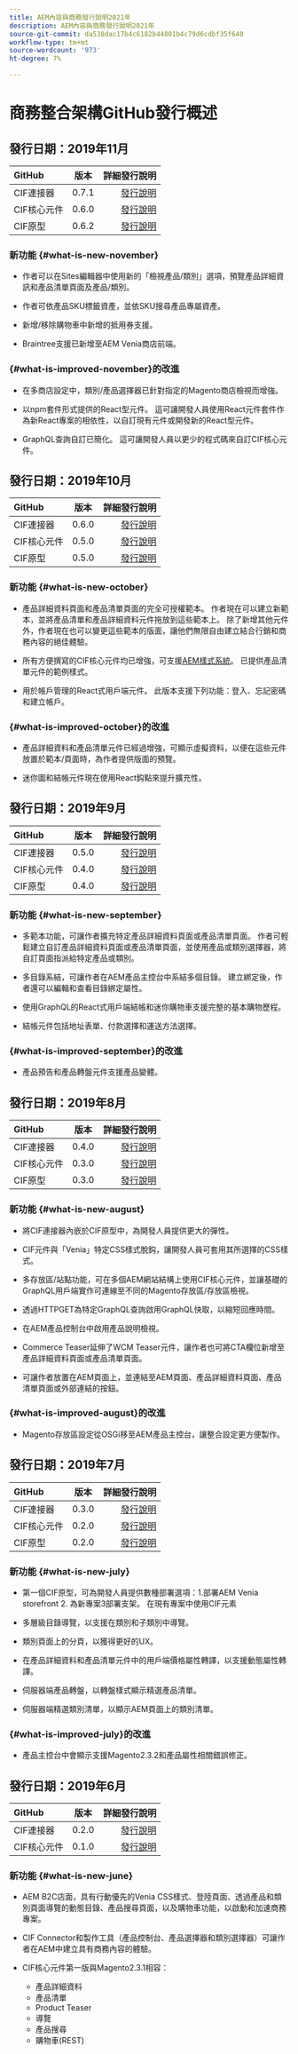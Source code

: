 ```yaml
---
title: AEM內容與商務發行說明2021年
description: AEM內容與商務發行說明2021年
source-git-commit: da538dac17b4c6182b44801b4c79d6cdbf35f640
workflow-type: tm+mt
source-wordcount: '973'
ht-degree: 7%

---
```


# 商務整合架構GitHub發行概述

## 發行日期：2019年11月

| GitHub | 版本 | 詳細發行說明 |
|:-------|:-----:|---------------------:|
| CIF連接器 | 0.7.1 | [發行說明](https://github.com/adobe/commerce-cif-connector/releases) |
| CIF核心元件 | 0.6.0 | [發行說明](https://github.com/adobe/aem-core-cif-components/releases) |
| CIF原型 | 0.6.2 | [發行說明](https://github.com/adobe/aem-cif-project-archetype/releases) |

### 新功能 {#what-is-new-november}

* 作者可以在Sites編輯器中使用新的「檢視產品/類別」選項，預覽產品詳細資訊和產品清單頁面及產品/類別。

* 作者可依產品SKU標籤資產，並依SKU搜尋產品專屬資產。

* 新增/移除購物車中新增的抵用券支援。

* Braintree支援已新增至AEM Venia商店前端。

### {#what-is-improved-november}的改進

* 在多商店設定中，類別/產品選擇器已針對指定的Magento商店檢視而增強。

* 以npm套件形式提供的React型元件。 這可讓開發人員使用React元件套件作為新React專案的相依性，以自訂現有元件或開發新的React型元件。

* GraphQL查詢自訂已簡化。 這可讓開發人員以更少的程式碼來自訂CIF核心元件。

## 發行日期：2019年10月

| GitHub | 版本 | 詳細發行說明 |
|:-------|:-----:|---------------------:|
| CIF連接器 | 0.6.0 | [發行說明](https://github.com/adobe/commerce-cif-connector/releases) |
| CIF核心元件 | 0.5.0 | [發行說明](https://github.com/adobe/aem-core-cif-components/releases) |
| CIF原型 | 0.5.0 | [發行說明](https://github.com/adobe/aem-cif-project-archetype/releases) |

### 新功能 {#what-is-new-october}

* 產品詳細資料頁面和產品清單頁面的完全可授權範本。 作者現在可以建立新範本，並將產品清單和產品詳細資料元件拖放到這些範本上。 除了新增其他元件外，作者現在也可以變更這些範本的版面，讓他們無限自由建立結合行銷和商務內容的絕佳體驗。

* 所有方便撰寫的CIF核心元件均已增強，可支援[AEM樣式系統](https://helpx.adobe.com/experience-manager/6-5/sites/authoring/using/style-system.html)。 已提供產品清單元件的範例樣式。

* 用於帳戶管理的React式用戶端元件。 此版本支援下列功能：登入、忘記密碼和建立帳戶。

### {#what-is-improved-october}的改進

* 產品詳細資料和產品清單元件已經過增強，可顯示虛擬資料，以便在這些元件放置於範本/頁面時，為作者提供版面的預覽。

* 迷你圖和結帳元件現在使用React鈎點來提升擴充性。

## 發行日期：2019年9月

| GitHub | 版本 | 詳細發行說明 |
|:-------|:-----:|---------------------:|
| CIF連接器 | 0.5.0 | [發行說明](https://github.com/adobe/commerce-cif-connector/releases) |
| CIF核心元件 | 0.4.0 | [發行說明](https://github.com/adobe/aem-core-cif-components/releases) |
| CIF原型 | 0.4.0 | [發行說明](https://github.com/adobe/aem-cif-project-archetype/releases) |

### 新功能 {#what-is-new-september}

* 多範本功能，可讓作者擴充特定產品詳細資料頁面或產品清單頁面。 作者可輕鬆建立自訂產品詳細資料頁面或產品清單頁面，並使用產品或類別選擇器，將自訂頁面指派給特定產品或類別。

* 多目錄系結，可讓作者在AEM產品主控台中系結多個目錄。 建立綁定後，作者還可以編輯和查看目錄綁定屬性。

* 使用GraphQL的React式用戶端結帳和迷你購物車支援完整的基本購物歷程。

* 結帳元件包括地址表單、付款選擇和運送方法選擇。

### {#what-is-improved-september}的改進

* 產品預告和產品轉盤元件支援產品變體。

## 發行日期：2019年8月

| GitHub | 版本 | 詳細發行說明 |
|:-------|:-----:|---------------------:|
| CIF連接器 | 0.4.0 | [發行說明](https://github.com/adobe/commerce-cif-connector/releases) |
| CIF核心元件 | 0.3.0 | [發行說明](https://github.com/adobe/aem-core-cif-components/releases) |
| CIF原型 | 0.3.0 | [發行說明](https://github.com/adobe/aem-cif-project-archetype/releases) |

### 新功能 {#what-is-new-august}

* 將CIF連接器內嵌於CIF原型中，為開發人員提供更大的彈性。

* CIF元件與「Venia」特定CSS樣式脫鈎，讓開發人員可套用其所選擇的CSS樣式。

* 多存放區/站點功能，可在多個AEM網站結構上使用CIF核心元件，並讓基礎的GraphQL用戶端實作可連線至不同的Magento存放區/存放區檢視。

* 透過HTTPGET為特定GraphQL查詢啟用GraphQL快取，以縮短回應時間。

* 在AEM產品控制台中啟用產品說明檢視。

* Commerce Teaser延伸了WCM Teaser元件，讓作者也可將CTA欄位新增至產品詳細資料頁面或產品清單頁面。

* 可讓作者放置在AEM頁面上，並連結至AEM頁面、產品詳細資料頁面、產品清單頁面或外部連結的按鈕。

### {#what-is-improved-august}的改進

* Magento存放區設定從OSGi移至AEM產品主控台，讓整合設定更方便製作。

## 發行日期：2019年7月

| GitHub | 版本 | 詳細發行說明 |
|:-------|:-----:|---------------------:|
| CIF連接器 | 0.3.0 | [發行說明](https://github.com/adobe/commerce-cif-connector/releases) |
| CIF核心元件 | 0.2.0 | [發行說明](https://github.com/adobe/aem-core-cif-components/releases) |
| CIF原型 | 0.2.0 | [發行說明](https://github.com/adobe/aem-cif-project-archetype/releases) |

### 新功能 {#what-is-new-july}

* 第一個CIF原型，可為開發人員提供數種部署選項：1.部署AEM Venia storefront 2. 為新專案3部署支架。 在現有專案中使用CIF元素

* 多層級目錄導覽，以支援在類別和子類別中導覽。

* 類別頁面上的分頁，以獲得更好的UX。

* 在產品詳細資料和產品清單元件中的用戶端價格屬性轉譯，以支援動態屬性轉譯。

* 伺服器端產品轉盤，以轉盤樣式顯示精選產品清單。

* 伺服器端精選類別清單，以顯示AEM頁面上的類別清單。

### {#what-is-improved-july}的改進

* 產品主控台中會顯示支援Magento2.3.2和產品屬性相關錯誤修正。

## 發行日期：2019年6月

| GitHub | 版本 | 詳細發行說明 |
|:-------|:-----:|---------------------:|
| CIF連接器 | 0.2.0 | [發行說明](https://github.com/adobe/commerce-cif-connector/releases) |
| CIF核心元件 | 0.1.0 | [發行說明](https://github.com/adobe/aem-core-cif-components/releases) |

### 新功能 {#what-is-new-june}

* AEM B2C店面，具有行動優先的Venia CSS樣式、登陸頁面、透過產品和類別頁面導覽的動態目錄、產品搜尋頁面，以及購物車功能，以啟動和加速商務專案。

* CIF Connector和製作工具（產品控制台、產品選擇器和類別選擇器）可讓作者在AEM中建立具有商務內容的體驗。

* CIF核心元件第一版與Magento2.3.1相容：
   * 產品詳細資料
   * 產品清單
   * Product Teaser
   * 導覽
   * 產品搜尋
   * 購物車(REST)

